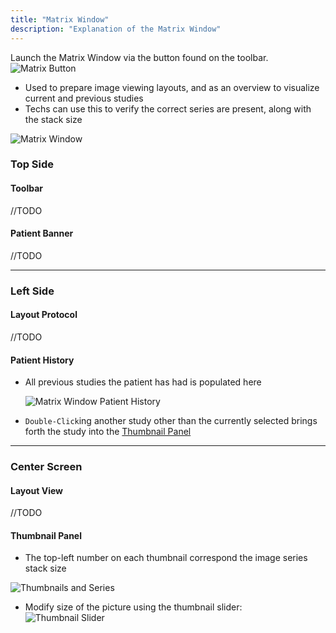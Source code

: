 ```yaml
---
title: "Matrix Window"
description: "Explanation of the Matrix Window"
---
```


Launch the Matrix Window via the button found on the toolbar. &emsp; ![Matrix Button](/basics/matrix-button-icon.png)
- Used to prepare image viewing layouts, and as an overview to visualize current and previous studies
- Techs can use this to verify the correct series are present, along with the stack size

![Matrix Window](/basics/matrix-window.png)

### Top Side

#### Toolbar
//TODO

#### Patient Banner
//TODO

---

### Left Side

#### Layout Protocol
//TODO

#### Patient History

- All previous studies the patient has had is populated here

    ![Matrix Window Patient History](/basics/matrix-patient-jacket.png)

- `Double-Click`ing another study other than the currently selected brings forth the study into the [Thumbnail Panel](#center-screen)


---

### Center Screen

#### Layout View
//TODO

#### Thumbnail Panel
- The top-left number on each thumbnail correspond the image series stack size

![Thumbnails and Series](/basics/matrix-window-thumbnail.png)

- Modify size of the picture using the thumbnail slider: &emsp; ![Thumbnail Slider](/basics/thumbnail-sizing.png)